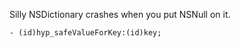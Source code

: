 Silly NSDictionary crashes when you put NSNull on it.

```objc
- (id)hyp_safeValueForKey:(id)key;
```
